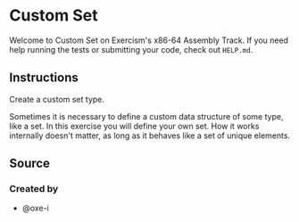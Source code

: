 # Custom Set

Welcome to Custom Set on Exercism's x86-64 Assembly Track.
If you need help running the tests or submitting your code, check out `HELP.md`.

## Instructions

Create a custom set type.

Sometimes it is necessary to define a custom data structure of some type, like a set.
In this exercise you will define your own set.
How it works internally doesn't matter, as long as it behaves like a set of unique elements.

## Source

### Created by

- @oxe-i